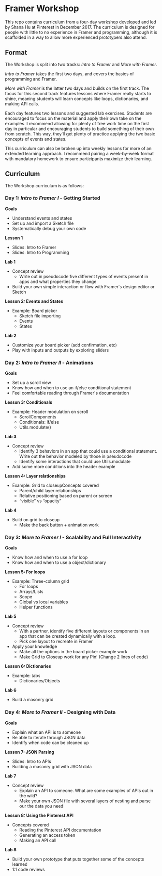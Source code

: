 # Framer Workshop
This repo contains curriculum from a four-day workshop developed and led by Shana Hu at Pinterest in December 2017. The curriculum is designed for people with little to no experience in Framer and programming, although it is scaffolded in a way to allow more experienced prototypers also attend.


## Format  
The Workshop is split into two tracks: *Intro to Framer* and *More with Framer*.  

*Intro to Framer* takes the first two days, and covers the basics of programming and Framer.

*More with Framer* is the latter two days and builds on the first track. The focus for this second track features lessons where Framer really starts to shine, meaning students will learn concepts like loops, dictionaries, and making API calls.  

Each day features two lessons and suggested lab exercises. Students are encouraged to focus on the material and apply their own take on the examples. I recommend allowing for plenty of free work time on the first day in particular and encouraging students to build something of their own from scratch. This way, they'll get plenty of practice applying the two basic concepts of events and states.

This curriculum can also be broken up into weekly lessons for more of an extended learning approach. I recommend pairing a week-by-week format with mandatory homework to ensure participants maximize their learning.


## Curriculum  
The Workshop curriculum is as follows:

### Day 1: *Intro to Framer I* - Getting Started  
**Goals** 
- Understand events and states
- Set up and import a Sketch file
- Systematically debug your own code  

**Lesson 1**  
- Slides: Intro to Framer  
- Slides: Intro to Programming  

**Lab 1**  
- Concept review
    - Write out in pseudocode five different types of events present in apps and what properties they change  
- Build your own simple interaction or flow with Framer's design editor or Sketch  

**Lesson 2: Events and States**
- Example: Board picker
    - Sketch file importing
    - Events
    - States 

**Lab 2**  
- Customize your board picker (add confirmation, etc)  
- Play with inputs and outputs by exploring sliders  


### Day 2: *Intro to Framer II* - Animations
**Goals** 
- Set up a scroll view  
- Know how and when to use an if/else conditional statement  
- Feel comfortable reading through Framer's documentation  

**Lesson 3: Conditionals**  
- Example: Header modulation on scroll
    - ScrollComponents
    - Conditionals: If/else
    - Utils.modulate()  

**Lab 3**  
- Concept review 
    - Identify 3 behaviors in an app that could use a conditional statement. Write out the behavior modeled by those in pseudocode  
    - Identify some interactions that could use Utils.modulate  
- Add some more conditions into the header example

**Lesson 4: Layer relationships**
- Example: Grid to closeupConcepts covered
  - Parent/child layer relationships
  - Relative positioning based on parent or screen
  - “visible” vs “opacity”

**Lab 4**  
- Build on grid to closeup
    - Make the back button + animation work


### Day 3: *More to Framer I* - Scalability and Full Interactivity
**Goals** 
- Know how and when to use a for loop
- Know how and when to use a object/dictionary

**Lesson 5: For loops**  
- Example: Three-column grid
  - For loops
  - Arrays/Lists
  - Scope
  - Global vs local variables
  - Helper functions

**Lab 5**  
- Concept review  
  - With a partner, identify five different layouts or components in an app that can be created dynamically with a loop. 
  - Pick one layout to recreate in Framer  
- Apply your knowledge  
  - Make all the options in the board picker example work  
  - Make Grid to Closeup work for any Pin! (Change 2 lines of code)  

**Lesson 6: Dictionaries**
- Example: tabs
  - Dictionaries/Objects 

**Lab 6**  
- Build a masonry grid


### Day 4: *More to Framer II* - Designing with Data  
**Goals** 
- Explain what an API is to someone  
- Be able to iterate through JSON data  
- Identify when code can be cleaned up  

**Lesson 7: JSON Parsing**  
- Slides: Intro to APIs  
- Building a masonry grid with JSON data  

**Lab 7**  
- Concept review  
  - Explain an API to someone. What are some examples of APIs out in the wild?
  - Make your own JSON file with several layers of nesting and parse our the data you need

**Lesson 8: Using the Pinterest API**
- Concepts covered
  - Reading the Pinterest API documentation
  - Generating an access token
  - Making an API call

**Lab 8**  
- Build your own prototype that puts together some of the concepts learned
- 1:1 code reviews
